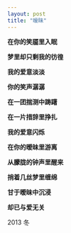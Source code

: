 ```yaml
---
layout: post
title: "暧昧" 
---
```



**在你的笑靥里入眠**  
  
**梦里却只剩我的彷徨**  
 
**我的爱意淡淡**
 
**你的笑声潺潺**
 
 
 
**在一团揣测中踌躇**
 
**在一片措辞里挣扎**
 
**我的爱意闪烁**
 
**在你的暧昧里游离**


 
 
 
**从朦胧的钟声里醒来**
 
**捎着几丝梦里缠绵**
 
**甘于暧昧中沉浸**
 
**却已与爱无关**  


2013 冬